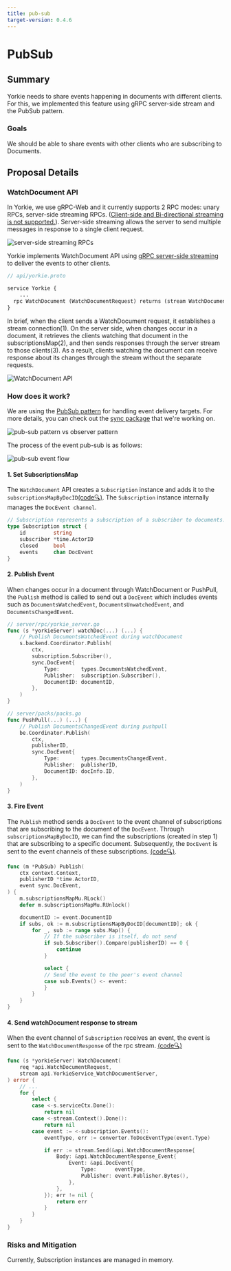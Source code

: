 ```yaml
---
title: pub-sub
target-version: 0.4.6
---
```


# PubSub

## Summary

Yorkie needs to share events happening in documents with different clients. For
this, we implemented this feature using gRPC server-side stream and the PubSub
pattern.

### Goals

We should be able to share events with other clients who are subscribing to
Documents.

## Proposal Details

### WatchDocument API

In Yorkie, we use gRPC-Web and it currently supports 2 RPC modes: unary RPCs, server-side streaming RPCs. ([Client-side and Bi-directional streaming is not supported.](https://github.com/grpc/grpc-web#streaming-support)). Server-side streaming allows the server to send multiple messages in response to a single client request.

![server-side streaming RPCs](media/server-streaming.jpg)

Yorkie implements WatchDocument API using [gRPC server-side streaming](https://grpc.io/docs/languages/go/basics/#server-side-streaming-rpc) to deliver the events to other clients.

```protobuf
// api/yorkie.proto

service Yorkie {
    ...
  rpc WatchDocument (WatchDocumentRequest) returns (stream WatchDocumentResponse) {}
}
```

In brief, when the client sends a WatchDocument request, it establishes a stream connection(1). On the server side, when changes occur in a document, it retrieves the clients watching that document in the subscriptionsMap(2), and then sends responses through the server stream to those clients(3). As a result, clients watching the document can receive response about its changes through the stream without the separate requests.

![WatchDocument API](media/watch-document.jpg)

### How does it work?

We are using the [PubSub pattern](https://en.wikipedia.org/wiki/Publish%E2%80%93subscribe_pattern) for handling event delivery targets. For more details, you can check out the [sync package](https://github.com/yorkie-team/yorkie/blob/main/server/backend/sync/pubsub.go) that we're working on.

![pub-sub pattern vs observer pattern](media/pubsub-pattern.png)

The process of the event pub-sub is as follows:

![pub-sub event flow](media/pubsub.jpg)

#### 1. Set SubscriptionsMap

The `WatchDocument` API creates a `Subscription` instance and adds it to the `subscriptionsMapByDocID`[(code🔍)](https://github.com/yorkie-team/yorkie/blob/16fd182021231d75562a933cb32d924af16fc7f4/server/rpc/yorkie_server.go#L518-L523). The `Subscription` instance internally manages the `DocEvent channel`.

```go
// Subscription represents a subscription of a subscriber to documents.
type Subscription struct {
	id         string
	subscriber *time.ActorID
	closed     bool
	events     chan DocEvent
}
```

#### 2. Publish Event

When changes occur in a document through WatchDocument or PushPull, the `Publish` method is called to send out a `DocEvent` which includes events such as `DocumentsWatchedEvent`, `DocumentsUnwatchedEvent`, and `DocumentsChangedEvent`.

```go
// server/rpc/yorkie_server.go
func (s *yorkieServer) watchDoc(...) (...) {
	// Publish DocumentsWatchedEvent during watchDocument
	s.backend.Coordinator.Publish(
		ctx,
		subscription.Subscriber(),
		sync.DocEvent{
			Type:       types.DocumentsWatchedEvent,
			Publisher:  subscription.Subscriber(),
			DocumentID: documentID,
		},
	)
}

// server/packs/packs.go
func PushPull(...) (...) {
	// Publish DocumentsChangedEvent during pushpull
	be.Coordinator.Publish(
		ctx,
		publisherID,
		sync.DocEvent{
			Type:       types.DocumentsChangedEvent,
			Publisher:  publisherID,
			DocumentID: docInfo.ID,
		},
	)
}
```

#### 3. Fire Event

The `Publish` method sends a `DocEvent` to the event channel of subscriptions that are subscribing to the document of the `DocEvent`. Through `subscriptionsMapByDocID`, we can find the subscriptions (created in step 1) that are subscribing to a specific document. Subsequently, the `DocEvent` is sent to the event channels of these subscriptions. [(code🔍)](https://github.com/yorkie-team/yorkie/blob/16fd182021231d75562a933cb32d924af16fc7f4/server/backend/sync/memory/pubsub.go#L150-L196).

```go
func (m *PubSub) Publish(
	ctx context.Context,
	publisherID *time.ActorID,
	event sync.DocEvent,
) {
	m.subscriptionsMapMu.RLock()
	defer m.subscriptionsMapMu.RUnlock()

	documentID := event.DocumentID
	if subs, ok := m.subscriptionsMapByDocID[documentID]; ok {
		for _, sub := range subs.Map() {
			// If the subscriber is itself, do not send
			if sub.Subscriber().Compare(publisherID) == 0 {
				continue
			}

			select {
			// Send the event to the peer's event channel
			case sub.Events() <- event:
			}
		}
	}
}
```

#### 4. Send watchDocument response to stream

When the event channel of `Subscription` receives an event, the event is sent to the `WatchDocumentResponse` of the rpc stream. [(code🔍)](https://github.com/yorkie-team/yorkie/blob/16fd182021231d75562a933cb32d924af16fc7f4/server/rpc/yorkie_server.go#L421-L443)

```go
func (s *yorkieServer) WatchDocument(
	req *api.WatchDocumentRequest,
	stream api.YorkieService_WatchDocumentServer,
) error {
	// ...
	for {
		select {
		case <-s.serviceCtx.Done():
			return nil
		case <-stream.Context().Done():
			return nil
		case event := <-subscription.Events():
			eventType, err := converter.ToDocEventType(event.Type)

			if err := stream.Send(&api.WatchDocumentResponse{
				Body: &api.WatchDocumentResponse_Event{
					Event: &api.DocEvent{
						Type:      eventType,
						Publisher: event.Publisher.Bytes(),
					},
				},
			}); err != nil {
				return err
			}
		}
	}
}
```

### Risks and Mitigation

Currently, Subscription instances are managed in memory.
